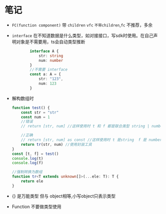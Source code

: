 # 笔记

 - `FC(function component)` 带 `children`  `vfc` `不带children`,`fc` 不推荐，多余
 - `interface`  在不知道数据是什么类型，如对接接口，写sdk时使用。在自己声明对象是不需要用，ts会自动类型推断
    ```ts
            interface A {
                str: string
                num: number
            }
            //不需要 interface
            const a: A = {
                str: "123",
                num: 123
            }
    ```
 - 解构数组时
 
    ```ts
    function test() {
        const str = "str"
        const num = 1
        //错误
        // return [str, num] //这样使用时 t 和 f 都是联合类型 string | number

        //正确
        // return [str, num] as const //这样使用时 t 是string  f 是 number 更精确
        return tr(str, num) //使用封装工具
    }
    const [t, f] = test()
    console.log(t)
    console.log(f)

    //强制转换为数组
    function tr<T extends unknown[]>(...ele: T): T {
        return ele
    }
   ```
- {} 是万能类型 但与 object相等,小写object只表示类型
- Function 不要做类型使用
